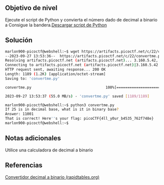 ## Objetivo de nivel
Ejecute el script de Python y convierta el número dado de decimal a binario a Consigue la bandera.[Descargar script de Python](https://artifacts.picoctf.net/c/22/convertme.py)

## Solución
``` bash
marlon900-picoctf@webshell:~$ wget https://artifacts.picoctf.net/c/22/convertme.py
--2023-09-27 13:53:36--  https://artifacts.picoctf.net/c/22/convertme.py
Resolving artifacts.picoctf.net (artifacts.picoctf.net)... 3.160.5.42, 3.160.5.71, 3.160.5.18, ...
Connecting to artifacts.picoctf.net (artifacts.picoctf.net)|3.160.5.42|:443... connected.
HTTP request sent, awaiting response... 200 OK
Length: 1189 (1.2K) [application/octet-stream]
Saving to: 'convertme.py'

convertme.py                                  100%[=================================================================================================>]   1.16K  --.-KB/s    in 0s      

2023-09-27 13:53:37 (55.0 MB/s) - 'convertme.py' saved [1189/1189]

marlon900-picoctf@webshell:~$ python3 convertme.py 
If 25 is in decimal base, what is it in binary base?
Answer: 11001
That is correct! Here''s your flag: picoCTF{4ll_y0ur_b4535_762f748e}
marlon900-picoctf@webshell:~$ 
```
## Notas adicionales
Utilice una calculadora de decimal a binario

## Referencias
[Convertidor decimal a binario (rapidtables.org)](https://www.rapidtables.org/convert/number/decimal-to-binary.html)
